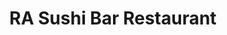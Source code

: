 ---
layout: place
title: "RA Sushi Bar Restaurant"
permalink: /new-york/new-york/ra-sushi-bar-restaurant.html
stateAbbr: NY
stateName: New York
cityName: New York
seo:
  name: "RA Sushi Bar Restaurant"
  type: Restaurant
  links: https://rasushi.com/locations/times-square-ny/
description: "Snazzy Japanese fusion chain known for its inventive sushi, cocktails & happy-hour deals at the bar. Looking for sushi in New York, New York? Check out RA Su..."
place_id: ChIJV0lhkFRYwokRnOYz2uD9LN4
photos:
  - name: >-
      places/ChIJV0lhkFRYwokRnOYz2uD9LN4/photos/AeeoHcKUDQbs3l8MjgqMtr4OlXd-UiSJqCi-B3MMgyXWYwG5HcLq0AeCnq1fimGtZR5EUHIjcYKrGPghoMK3nJVD5aAzCwJC_GxIuX5gYxZHq-CWnQbl9GF2tSMPdMhjbjU6lw6h510BZi0U299mbpEEQw09uexGiV9vyEFFRii4hefv30_aUg2vKRAtlnBOTm3mQumlap5h0zieHgqmpXOJvJtHNQ8Y9mjC9J5WJMUrniQWvQ3PK8ksJPxvwC_5IAupkI8KFKRU9lt9ZpQyC_CyUuu-jrbZN7DGtsBZtUwJt1v8rQ
    widthPx: 1080
    heightPx: 1080
    authorAttributions:
      - displayName: RA Sushi Bar Restaurant
        uri: https://maps.google.com/maps/contrib/113813002575505259529
        photoUri: >-
          https://lh3.googleusercontent.com/a-/ALV-UjVZaZbfnouwE09BBCeLQt0JN_1RuHtOkQoeK80dvh8IqLv1Knu2=s100-p-k-no-mo
    flagContentUri: >-
      https://www.google.com/local/imagery/report/?cb_client=maps_api_places.places_api&image_key=!1e10!2sAF1QipMhLYgBr_dZzAoFx3n7TSbuHfqTE5xBGpgvg2sL&hl=en-US
    googleMapsUri: >-
      https://www.google.com/maps/place//data=!3m4!1e2!3m2!1sAF1QipMhLYgBr_dZzAoFx3n7TSbuHfqTE5xBGpgvg2sL!2e10!4m2!3m1!1s0x89c2585490614957:0xde2cfde0da33e69c
  - name: >-
      places/ChIJV0lhkFRYwokRnOYz2uD9LN4/photos/AeeoHcJaw2lTypQV-_VzbJWNkMzXXS0h74fiIx2a9LPzw5KwAype3vSkTaty1s7OwZBXLlcdG1H8cw55_tbnddl_95iNSbEVU5Ai7XA3gg4FFqM4S5c2qBLZza3svGmc27yiD-h_aNdbFkbrOA3z712kFE23tfW3U1y_iI-w7nCMyCTeeVxtmK79pnAbTig0xRCJQOTQzfRE1hjIY_n5bziGGVMr4jGSzQBwDYxNs00w0GBmJVOrFxhi1jEQNr_0Wqwtp8x-Iw5IrnJ7V93wzxw0tC7k3gayI8a9_wEOtnGaUbwlRg
    widthPx: 2200
    heightPx: 1467
    authorAttributions:
      - displayName: RA Sushi Bar Restaurant
        uri: https://maps.google.com/maps/contrib/113813002575505259529
        photoUri: >-
          https://lh3.googleusercontent.com/a-/ALV-UjVZaZbfnouwE09BBCeLQt0JN_1RuHtOkQoeK80dvh8IqLv1Knu2=s100-p-k-no-mo
    flagContentUri: >-
      https://www.google.com/local/imagery/report/?cb_client=maps_api_places.places_api&image_key=!1e10!2sAF1QipM8JBURZSfgcR5LA27lA-rFFgd2eAzCjzk6IzQO&hl=en-US
    googleMapsUri: >-
      https://www.google.com/maps/place//data=!3m4!1e2!3m2!1sAF1QipM8JBURZSfgcR5LA27lA-rFFgd2eAzCjzk6IzQO!2e10!4m2!3m1!1s0x89c2585490614957:0xde2cfde0da33e69c
  - name: >-
      places/ChIJV0lhkFRYwokRnOYz2uD9LN4/photos/AeeoHcLFo9RfK8-grbuEKOTFmvecY2O7q2iF6CJ6d27TNcSkgzZ3Gpuzv0mjvo8OPKkpjTO91Yv2GpE_p1GRoTtzkUQyfZzawWUUEM03f8LgjtrMEhxWigc2aQ_0cMumCsw1zATmQ2jU4ZgaVkDlfApZfwzCtpMtIWv2H2DyCK8TVng39pG6_Cd6Hxe8_jND1kaiMF2eufkppiOHsGWfHCe5XuU8ZHTAXfQe9txranq1Fk8F247xmRdQSpZM6FBW6brfHoiCFM_RGkIEz1lfoCu9VnOxYi3UXL4twDfdZ15fRVn5wle7Hz1fKZJ3xRq2Zn-_VlN5IjdEjwDSy3iRCxQhrm9Vf-iooeXVKmDo3XK7kNrGswn1khxC0sTHm5q6JnXk9uHlxMDuqvzpwaqp6VnP9lnXQPS2YaOpnHcgWWw
    widthPx: 4032
    heightPx: 3024
    authorAttributions:
      - displayName: Catherine Brisland
        uri: https://maps.google.com/maps/contrib/101409366708154520283
        photoUri: >-
          https://lh3.googleusercontent.com/a-/ALV-UjWP-dU2R2J8mNXQX5RbAD6SdpmSM_Pb68UoZxRgLvfVw1845fqD=s100-p-k-no-mo
    flagContentUri: >-
      https://www.google.com/local/imagery/report/?cb_client=maps_api_places.places_api&image_key=!1e10!2sCIHM0ogKEICAgMCw4K93&hl=en-US
    googleMapsUri: >-
      https://www.google.com/maps/place//data=!3m4!1e2!3m2!1sCIHM0ogKEICAgMCw4K93!2e10!4m2!3m1!1s0x89c2585490614957:0xde2cfde0da33e69c
  - name: >-
      places/ChIJV0lhkFRYwokRnOYz2uD9LN4/photos/AeeoHcKw05tBq_FEBKnMjJVxT98Lxf5cQeEOrnNqElviyTql81xWFzUcC8e_h8_YL5lgVO6DXFZb0AcB-IJ3qESEemh6_vJlYXBPUlg8V8oSfGMzfoFMoB8W6bE57MU-hPwaJ4WD5nLNW58loGCAjmFaWvfDmeEYfZwG0d1eYa16IXIMs20t1bUx63E9pZqswxb0S_lBZwMX_HgNOzEoRRkICQcOejzLylYtKcnFz0njOAA5bJ3piGLjtEuVKoU6LTazkGBqudHWGDVCAzeqGeA6lJrcrGRvFMxwn2bOJojfysmxKZ-jVXzi-WrkDPtBenxAvctIm50rcMZVIWOixDSrMvjzONGPrlNZ2KnYb2Gu0IOZ6isFKc9M1blSD3ysGjGnbvCEM8cN7KSM5XyjP8AtgRh1XhtvtFZJl014n2GYjpwtmsY
    widthPx: 3024
    heightPx: 4032
    authorAttributions:
      - displayName: BoLaCo10
        uri: https://maps.google.com/maps/contrib/107535184498073878254
        photoUri: >-
          https://lh3.googleusercontent.com/a/ACg8ocKropzi-KVGXRFIn4V5cx-_dEtOuAvGzSmoO8FA-0rVCa_xcz4=s100-p-k-no-mo
    flagContentUri: >-
      https://www.google.com/local/imagery/report/?cb_client=maps_api_places.places_api&image_key=!1e10!2sCIHM0ogKEICAgMDQ1f_ftAE&hl=en-US
    googleMapsUri: >-
      https://www.google.com/maps/place//data=!3m4!1e2!3m2!1sCIHM0ogKEICAgMDQ1f_ftAE!2e10!4m2!3m1!1s0x89c2585490614957:0xde2cfde0da33e69c
  - name: >-
      places/ChIJV0lhkFRYwokRnOYz2uD9LN4/photos/AeeoHcL8Q0H_njrR4A7Xws2oUHncVKh1E1aDp_xuUhJVihHSv-01ltDC2zGnpT1HmzC8lJhWlEA8Le44sfOsIvC8eL8kxzHBOA0t9OBZEqICBnsIGJu9IhfLXrXmaUAA6UdCjmHCxKLHnOzjvfk2rVTz421bx1EZ7Ixqp8iD_57exkvAmR3ykIiN1uQclNJPSTs4VsJoCj9pmsHNuvI8PH_ZGepWU_W3bNpA8STfKEtQJnpFQ_ZZPOxRJzn0wYMUdLLRW2qi5uoB9jzXa_HHc1DivY-5UUxo_2_9XT0mQlDtWQjKCv8I4uFqJoD7q8OTCH75gJ5yrD-1e10xCJBs9x6tLZaYyXMmUH0Bx2T2rTVIJTpWLsacDToUGHJW-aaM5y97bizDIjouu_xPEXk6bP_vW-krcjBDv70Tno88JqRrcNZiqlI
    widthPx: 3600
    heightPx: 4800
    authorAttributions:
      - displayName: Kimberly Dixon
        uri: https://maps.google.com/maps/contrib/100334783248426749723
        photoUri: >-
          https://lh3.googleusercontent.com/a/ACg8ocKxz2U7q9YNaLC9KLqHM_6yae6T9zV9GT-nGHvZVS4n1WJCTg=s100-p-k-no-mo
    flagContentUri: >-
      https://www.google.com/local/imagery/report/?cb_client=maps_api_places.places_api&image_key=!1e10!2sCIHM0ogKEICAgMDwh_WArwE&hl=en-US
    googleMapsUri: >-
      https://www.google.com/maps/place//data=!3m4!1e2!3m2!1sCIHM0ogKEICAgMDwh_WArwE!2e10!4m2!3m1!1s0x89c2585490614957:0xde2cfde0da33e69c
  - name: >-
      places/ChIJV0lhkFRYwokRnOYz2uD9LN4/photos/AeeoHcLgyfScXY8FgSfm0CGYKywX7lRCzBlDYFiOqQtxL6NooEMEwNtPoNVpzaeFClix_85O63f6Woa4mPJuUuIXJ1fYVVNUTYDPr3qUa_DtPkSRHOX_NIp_SCJcIccvy9-kQOW9oRJGKcH9pMMEB40gqppVInV0aZW1gp1e7yaxpHDD5GwkjvuU5MVvoAoWPpWQVEvBGj28RAnpMoVRf5Xe66VEhL_Cd_wBfUvqlPq4AEjQMKkwYO43r_yU86weiCmLJaxvBe-VaiW_DN20sw7srdFkwuyA_ITY5CoHQFb9JF7fImuhG8vJpuGRg8ksvjv_HipoTplBYcsJReCsLOK6Yh0hNod7t-Yx6T1Y3TkWyKaTGYsd830Qmga91Sb8bllR2VdROtuvm7QuIXselRs4sxAC-YKENngm-cb0erqyZ-sIrGq4
    widthPx: 3024
    heightPx: 4032
    authorAttributions:
      - displayName: Catherine Brisland
        uri: https://maps.google.com/maps/contrib/101409366708154520283
        photoUri: >-
          https://lh3.googleusercontent.com/a-/ALV-UjWP-dU2R2J8mNXQX5RbAD6SdpmSM_Pb68UoZxRgLvfVw1845fqD=s100-p-k-no-mo
    flagContentUri: >-
      https://www.google.com/local/imagery/report/?cb_client=maps_api_places.places_api&image_key=!1e10!2sCIHM0ogKEICAgMCw4K_3gAE&hl=en-US
    googleMapsUri: >-
      https://www.google.com/maps/place//data=!3m4!1e2!3m2!1sCIHM0ogKEICAgMCw4K_3gAE!2e10!4m2!3m1!1s0x89c2585490614957:0xde2cfde0da33e69c
  - name: >-
      places/ChIJV0lhkFRYwokRnOYz2uD9LN4/photos/AeeoHcJun1BRH5K3GWr2GwcVwofqpNNCfhpiVCqqzSpMbFFBlFJbbp77RP-T4gENvJhlh-ifKrXsuIhhflXbOJDBbYPgjHUY5xg5V0jyeKrbvdD7Rcqlmb-HsjwgeliihneynlvBnaxln6rOoOw0Oq7HuYJdTYCEBq3CqPU7uHePM973K-OT-F11fvoFLgrng9F0rd3Ad265qAWIy7te3YCTrg6qo-7lIODVLHok8b55vRl0d3K-F7wKrzPztA6aAfLHvy3FxW__knBFez46XkRR108_cJZvQogNhkYmgtwa25kK8zxCH5jxjgunuRrRqA4dNQh9DNToIBhnOnrmJqYlrlxaJ__fLLqZeZQcO-kxB5WwNNG0ItgHC9Rz4HqbowdiKK_OkvjoO-vWsZjZGsescDVYkMI_5nNn5QrbExgCwFXzbCh7
    widthPx: 4000
    heightPx: 3000
    authorAttributions:
      - displayName: Ralph Demilio
        uri: https://maps.google.com/maps/contrib/117853593438297442484
        photoUri: >-
          https://lh3.googleusercontent.com/a-/ALV-UjWPOcCGSOj5SK6VQXsQmgBQb0bP9SoRwZIYWi4PqRy9_k7Lj1I=s100-p-k-no-mo
    flagContentUri: >-
      https://www.google.com/local/imagery/report/?cb_client=maps_api_places.places_api&image_key=!1e10!2sCIHM0ogKEICAgICl0M2r7QE&hl=en-US
    googleMapsUri: >-
      https://www.google.com/maps/place//data=!3m4!1e2!3m2!1sCIHM0ogKEICAgICl0M2r7QE!2e10!4m2!3m1!1s0x89c2585490614957:0xde2cfde0da33e69c
  - name: >-
      places/ChIJV0lhkFRYwokRnOYz2uD9LN4/photos/AeeoHcLluSjXMuIKrj24_booSBDanOH8OWv5b7cWeQvmu1xTcQa4v73W9hANv_t-BgDsOauHUdRypXgYkZUdsnz_XYe1sB8UoxrOoWszRD2FfAx97n9_K82VA02TPbQo6n1nXelyw88IHsshtJxGyzOoFbyo1kIYDViRgh9yOGezT8XgrZZg5Tw3ijXm7bZAM0O2MFhQbeNualcEuoir1cN_qk-9FypVUxRWSicQUdwOE2KFw5-KE037EARxth7fyrOJPt2bgYWwJ56shXKPlfLNFgRxUyN4rYUWSKRXmMN1GHIbBGOWvSb8zvVgbgvuxENuUdH3BeoZ3v7WdEBq-M2WXs_s1CJ8lRKYy9kbIgpItU-MTADZ0bRzdQh7njh1hHvoH1akpMCSCTyBSnxpi7ZmY7YqdIwXf1j-8k8qqSVrhL8
    widthPx: 3264
    heightPx: 2448
    authorAttributions:
      - displayName: Suzanne C
        uri: https://maps.google.com/maps/contrib/101652529009634835978
        photoUri: >-
          https://lh3.googleusercontent.com/a-/ALV-UjUZB4a1Ic9yWWH5Xn169g6MTW6et-FK2R4tSj1Okp6JBKquax00=s100-p-k-no-mo
    flagContentUri: >-
      https://www.google.com/local/imagery/report/?cb_client=maps_api_places.places_api&image_key=!1e10!2sCIHM0ogKEICAgIDz5YCoFQ&hl=en-US
    googleMapsUri: >-
      https://www.google.com/maps/place//data=!3m4!1e2!3m2!1sCIHM0ogKEICAgIDz5YCoFQ!2e10!4m2!3m1!1s0x89c2585490614957:0xde2cfde0da33e69c
  - name: >-
      places/ChIJV0lhkFRYwokRnOYz2uD9LN4/photos/AeeoHcLUOVcTPcRRTNOcHidXtACAjxHJWn9kcUxj9aUNOcbAayfCc7XwZ4TNHbO1bYC-BKYg9xlO03qEH9MUD1wwP_i-_eA1Ma2oPvf9uLxwaZ-f_1vmrS6KvJQP3KH3uqaiWCbLRfublE0aoc9X_FBKh18sj7bzeCfFS8TSCSdaH3Ryp4mo9Npd1s2ZXuTxq7Q2pX32uTWjmE99br0Q6iswOOK4hbHws8ApLEg8gHo4EWgsmOSy2RybQiEmb6CTelQh42w1lI5KLb34mX0mKqhC-MAnEUNdDv3m0G-uWC6hXft79Y65jc_wyEK0OkdN3Cz2ILule5NKBhu205qWqwwp3GhHC_TLIqs4X9keuAWrzZNBiDvdZ-uIfGD5kAECbQKbxLked-r5XE99jkgGPozornUWeEyGvIZqvZbdGs55CJwuBagg
    widthPx: 1868
    heightPx: 1033
    authorAttributions:
      - displayName: Botanahs
        uri: https://maps.google.com/maps/contrib/103801692014624808897
        photoUri: >-
          https://lh3.googleusercontent.com/a-/ALV-UjUTN94WNKGM80sznFiXfQSFibYgUvNj6VSkegl38j1ltxFHmC8YMw=s100-p-k-no-mo
    flagContentUri: >-
      https://www.google.com/local/imagery/report/?cb_client=maps_api_places.places_api&image_key=!1e10!2sCIHM0ogKEICAgMCgvaSXywE&hl=en-US
    googleMapsUri: >-
      https://www.google.com/maps/place//data=!3m4!1e2!3m2!1sCIHM0ogKEICAgMCgvaSXywE!2e10!4m2!3m1!1s0x89c2585490614957:0xde2cfde0da33e69c
  - name: >-
      places/ChIJV0lhkFRYwokRnOYz2uD9LN4/photos/AeeoHcJ447KsVy4kGFdbGEXRJR88tWBEZu_Zwqsmus-DoBJxSc0KWQp3803vahH3rG2z_62rEZuoLGJNBVp7DpP4FkmtHhRMuiQLnue_9bhVIIbTXQKOifbOC3_dfVwdPQpBp6SqH54y1tcuJsIw_ghg3nlHcXFl8mvX7FF8q4pxSu12cwFRbQwGBktKNXwCFpXi3xXNZkkzODLN1TVqX6NUqAOM-Eo6l2inj3GDr4BrKoLqv17pz8ak-u1M_7HTdSFX1W_LcUkzYJJW72QfxZETsMQsC_7cWDiI9mlgHvuYhzvwWBzGNm_d2iEREf8u1acDz2ogUzi5PyKbUTyp1QYRgIKboAtOUlVGEZZgXb21SdcbZ81vnWI4NoBQe1gIvAsr2ghcIV6dlbrcoI11cjocHmL6KUnJR_0b5AdLu7nIB0DoxA
    widthPx: 2553
    heightPx: 2223
    authorAttributions:
      - displayName: Arie Arie
        uri: https://maps.google.com/maps/contrib/107015888877944336321
        photoUri: >-
          https://lh3.googleusercontent.com/a-/ALV-UjUDl6t9zpJu1S5N9LaGLjVmRtMrUnUkr3vWLIXut6_HC947Oc3emA=s100-p-k-no-mo
    flagContentUri: >-
      https://www.google.com/local/imagery/report/?cb_client=maps_api_places.places_api&image_key=!1e10!2sCIHM0ogKEICAgICHkNPfXA&hl=en-US
    googleMapsUri: >-
      https://www.google.com/maps/place//data=!3m4!1e2!3m2!1sCIHM0ogKEICAgICHkNPfXA!2e10!4m2!3m1!1s0x89c2585490614957:0xde2cfde0da33e69c
address: 229 W 43rd St Unit 221, New York, NY 10036, USA
street: 229 W 43rd St Unit 221
city: New York
state: NY
zip: '10036'
country: USA
neighborhood: null
latitude: '40.757251'
longitude: '-73.987454'
accessibility_options:
  wheelchairAccessibleParking: false
  wheelchairAccessibleEntrance: true
  wheelchairAccessibleRestroom: true
  wheelchairAccessibleSeating: true
business_status: OPERATIONAL
name: RA Sushi Bar Restaurant
google_maps_links:
  directionsUri: >-
    https://www.google.com/maps/dir//''/data=!4m7!4m6!1m1!4e2!1m2!1m1!1s0x89c2585490614957:0xde2cfde0da33e69c!3e0
  placeUri: https://maps.google.com/?cid=16009449917570606748
  writeAReviewUri: >-
    https://www.google.com/maps/place//data=!4m3!3m2!1s0x89c2585490614957:0xde2cfde0da33e69c!12e1
  reviewsUri: >-
    https://www.google.com/maps/place//data=!4m4!3m3!1s0x89c2585490614957:0xde2cfde0da33e69c!9m1!1b1
  photosUri: >-
    https://www.google.com/maps/place//data=!4m3!3m2!1s0x89c2585490614957:0xde2cfde0da33e69c!10e5
primary_type: Japanese Restaurant
opening_hours:
  regular: null
  current: null
secondary_opening_hours:
  regular:
    weekdayDescriptions: null
    type: null
  current:
    weekdayDescriptions: null
    type: null
phone: (212) 398-9810
price_level: PRICE_LEVEL_MODERATE
price_range: $30 &ndash; $50
rating: '4.3'
rating_count: 2062
website: https://rasushi.com/locations/times-square-ny/
reviews:
  - name: >-
      places/ChIJV0lhkFRYwokRnOYz2uD9LN4/reviews/ChdDSUhNMG9nS0VJQ0FnTUN3OTRPLTlRRRAB
    relativePublishTimeDescription: 3 weeks ago
    rating: 5
    text:
      text: >-
        Visiting NYC with my son and bestie. We decided to grab sushi and went
        to RA as it was close to our hotel in Times Square. The food was
        delicious. The drinks were crafty and tasty. Our server, Nicole, was so
        sweet and helpful. She helped my vegetarian friend find safe choices on
        the menu, and was perfectly attentive. Somehow, she always knew when we
        needed something and appeared like a magic fairy. It was such a good
        experience that we will likely return before our trip is over.
      languageCode: en
    originalText:
      text: >-
        Visiting NYC with my son and bestie. We decided to grab sushi and went
        to RA as it was close to our hotel in Times Square. The food was
        delicious. The drinks were crafty and tasty. Our server, Nicole, was so
        sweet and helpful. She helped my vegetarian friend find safe choices on
        the menu, and was perfectly attentive. Somehow, she always knew when we
        needed something and appeared like a magic fairy. It was such a good
        experience that we will likely return before our trip is over.
      languageCode: en
    authorAttribution:
      displayName: Melanie S
      uri: https://www.google.com/maps/contrib/116078653484880411761/reviews
      photoUri: >-
        https://lh3.googleusercontent.com/a/ACg8ocK77o9uYJ-uZTxpn8H65HBaJvrjY1CPfsb8dseVlrlmv4_iTQ=s128-c0x00000000-cc-rp-mo-ba2
    publishTime: '2025-03-22T00:09:40.565881Z'
    flagContentUri: >-
      https://www.google.com/local/review/rap/report?postId=ChdDSUhNMG9nS0VJQ0FnTUN3OTRPLTlRRRAB&d=17924085&t=1
    googleMapsUri: >-
      https://www.google.com/maps/reviews/data=!4m6!14m5!1m4!2m3!1sChdDSUhNMG9nS0VJQ0FnTUN3OTRPLTlRRRAB!2m1!1s0x89c2585490614957:0xde2cfde0da33e69c
  - name: >-
      places/ChIJV0lhkFRYwokRnOYz2uD9LN4/reviews/ChdDSUhNMG9nS0VJQ0FnTUNJLTdfQTRBRRAB
    relativePublishTimeDescription: a week ago
    rating: 5
    text:
      text: >-
        This place is the place to be if you want delicious food, great mood,
        and fast service. The manager is such a friendly person, he goes around
        to make sure everything is running smoothly. This place has an eye for
        detail as the decoration makes you feel away from the city. Especially
        the DJ playing music to get you in the feels. All negative feelings fade
        away when eating from the food. I speak from experience, you’ll never
        forget coming to this place. Food is AMAZING!!!! 💜
      languageCode: en
    originalText:
      text: >-
        This place is the place to be if you want delicious food, great mood,
        and fast service. The manager is such a friendly person, he goes around
        to make sure everything is running smoothly. This place has an eye for
        detail as the decoration makes you feel away from the city. Especially
        the DJ playing music to get you in the feels. All negative feelings fade
        away when eating from the food. I speak from experience, you’ll never
        forget coming to this place. Food is AMAZING!!!! 💜
      languageCode: en
    authorAttribution:
      displayName: Anadelia Esteban
      uri: https://www.google.com/maps/contrib/111154640216985758508/reviews
      photoUri: >-
        https://lh3.googleusercontent.com/a-/ALV-UjX8MLLPFSQkuW4a-Xkp6sKhJbdqCH3gkz-a3XCh_297kpS0wIQR=s128-c0x00000000-cc-rp-mo
    publishTime: '2025-04-05T01:56:21.998627Z'
    flagContentUri: >-
      https://www.google.com/local/review/rap/report?postId=ChdDSUhNMG9nS0VJQ0FnTUNJLTdfQTRBRRAB&d=17924085&t=1
    googleMapsUri: >-
      https://www.google.com/maps/reviews/data=!4m6!14m5!1m4!2m3!1sChdDSUhNMG9nS0VJQ0FnTUNJLTdfQTRBRRAB!2m1!1s0x89c2585490614957:0xde2cfde0da33e69c
  - name: >-
      places/ChIJV0lhkFRYwokRnOYz2uD9LN4/reviews/ChZDSUhNMG9nS0VJQ0FnTUR3aF9XQUR3EAE
    relativePublishTimeDescription: 2 weeks ago
    rating: 5
    text:
      text: >-
        I had an amazing experience at Ra Sushi. The food was so amazing and the
        service was top tier. We had an amazing server that made sure that we
        were taken care of and the manager was super personable and a joy to
        speak with. 10/10 would recommend you try out Ra Sushi. The vibe,
        atmosphere, and service was outstanding.
      languageCode: en
    originalText:
      text: >-
        I had an amazing experience at Ra Sushi. The food was so amazing and the
        service was top tier. We had an amazing server that made sure that we
        were taken care of and the manager was super personable and a joy to
        speak with. 10/10 would recommend you try out Ra Sushi. The vibe,
        atmosphere, and service was outstanding.
      languageCode: en
    authorAttribution:
      displayName: Kimberly Dixon
      uri: https://www.google.com/maps/contrib/100334783248426749723/reviews
      photoUri: >-
        https://lh3.googleusercontent.com/a/ACg8ocKxz2U7q9YNaLC9KLqHM_6yae6T9zV9GT-nGHvZVS4n1WJCTg=s128-c0x00000000-cc-rp-mo
    publishTime: '2025-03-28T16:07:03.466075Z'
    flagContentUri: >-
      https://www.google.com/local/review/rap/report?postId=ChZDSUhNMG9nS0VJQ0FnTUR3aF9XQUR3EAE&d=17924085&t=1
    googleMapsUri: >-
      https://www.google.com/maps/reviews/data=!4m6!14m5!1m4!2m3!1sChZDSUhNMG9nS0VJQ0FnTUR3aF9XQUR3EAE!2m1!1s0x89c2585490614957:0xde2cfde0da33e69c
  - name: >-
      places/ChIJV0lhkFRYwokRnOYz2uD9LN4/reviews/ChZDSUhNMG9nS0VJQ0FnTURBbmUzd0hREAE
    relativePublishTimeDescription: 2 months ago
    rating: 5
    text:
      text: >-
        The BEST happy hour on Times Square! The fish is always fresh. The
        presentation never disappoints. What makes me want to come again is the
        staff’s personality. The restaurant is beautiful. The attention to
        detail is something I notice and the reason why I keep coming back.
        Loved the D.J. on Friday night! The happy hour menu is insane!! I love
        sushi and this is my new favorite spot :-)
      languageCode: en
    originalText:
      text: >-
        The BEST happy hour on Times Square! The fish is always fresh. The
        presentation never disappoints. What makes me want to come again is the
        staff’s personality. The restaurant is beautiful. The attention to
        detail is something I notice and the reason why I keep coming back.
        Loved the D.J. on Friday night! The happy hour menu is insane!! I love
        sushi and this is my new favorite spot :-)
      languageCode: en
    authorAttribution:
      displayName: Dale Phomas
      uri: https://www.google.com/maps/contrib/100673072700613291796/reviews
      photoUri: >-
        https://lh3.googleusercontent.com/a-/ALV-UjV2i5l462HptkRmJa8q5QkA1GMJvjkjf4uyMpCyj7XShA2hi4QT=s128-c0x00000000-cc-rp-mo-ba2
    publishTime: '2025-02-11T08:21:36.171299Z'
    flagContentUri: >-
      https://www.google.com/local/review/rap/report?postId=ChZDSUhNMG9nS0VJQ0FnTURBbmUzd0hREAE&d=17924085&t=1
    googleMapsUri: >-
      https://www.google.com/maps/reviews/data=!4m6!14m5!1m4!2m3!1sChZDSUhNMG9nS0VJQ0FnTURBbmUzd0hREAE!2m1!1s0x89c2585490614957:0xde2cfde0da33e69c
  - name: >-
      places/ChIJV0lhkFRYwokRnOYz2uD9LN4/reviews/ChZDSUhNMG9nS0VJQ0FnTURBd0wtcVVnEAE
    relativePublishTimeDescription: 2 months ago
    rating: 5
    text:
      text: >-
        If you love sushi, this is definitely the place for you! We arrived
        close to closing time, and the staff was kind enough to let us sit down
        and enjoy our meal. Everyone was super friendly, and the atmosphere,
        along with the music, made for a really chill and enjoyable dining
        experience.


        We ordered the California roll and shrimp tempura roll, both of which
        were fresh and delicious. For dessert, we had the trio
        mochi—unfortunately, there’s no picture because I couldn’t wait and dove
        right in! It was just too good to stop for a photo.


        Highly recommend this spot for great sushi and a relaxing vibe!
      languageCode: en
    originalText:
      text: >-
        If you love sushi, this is definitely the place for you! We arrived
        close to closing time, and the staff was kind enough to let us sit down
        and enjoy our meal. Everyone was super friendly, and the atmosphere,
        along with the music, made for a really chill and enjoyable dining
        experience.


        We ordered the California roll and shrimp tempura roll, both of which
        were fresh and delicious. For dessert, we had the trio
        mochi—unfortunately, there’s no picture because I couldn’t wait and dove
        right in! It was just too good to stop for a photo.


        Highly recommend this spot for great sushi and a relaxing vibe!
      languageCode: en
    authorAttribution:
      displayName: eliana salierno
      uri: https://www.google.com/maps/contrib/116733141919721507777/reviews
      photoUri: >-
        https://lh3.googleusercontent.com/a/ACg8ocIQ4f-vSc-lwrx7Za5HiI8QemR1Q1Bgvv8mgfCd1S74RsD1LA=s128-c0x00000000-cc-rp-mo
    publishTime: '2025-02-06T03:14:46.396709Z'
    flagContentUri: >-
      https://www.google.com/local/review/rap/report?postId=ChZDSUhNMG9nS0VJQ0FnTURBd0wtcVVnEAE&d=17924085&t=1
    googleMapsUri: >-
      https://www.google.com/maps/reviews/data=!4m6!14m5!1m4!2m3!1sChZDSUhNMG9nS0VJQ0FnTURBd0wtcVVnEAE!2m1!1s0x89c2585490614957:0xde2cfde0da33e69c
parking_options:
  paidStreetParking: true
  valetParking: false
payment_options:
  acceptsCreditCards: true
  acceptsDebitCards: true
  acceptsCashOnly: false
  acceptsNfc: false
allow_dogs: null
curbside_pickup: true
delivery: true
dine_in: true
good_for_children: false
good_for_groups: true
good_for_sports: false
live_music: false
menu_for_children: false
outdoor_seating: null
reservable: true
restroom: true
serves_beer: true
serves_breakfast: false
serves_brunch: null
serves_cocktails: true
serves_coffee: true
serves_dinner: true
serves_dessert: true
serves_lunch: true
serves_vegetarian_food: true
serves_wine: true
takeout: true
summary: >-
  Snazzy Japanese fusion chain known for its inventive sushi, cocktails &
  happy-hour deals at the bar.

---